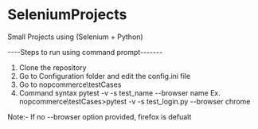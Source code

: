 # SeleniumProjects
Small Projects using (Selenium + Python) 

----Steps to run using command prompt-------
1) Clone the repository 
2) Go to Configuration folder and edit the config.ini file
3) Go to nopcommerce\testCases
4) Command syntax pytest -v -s test_name --browser name
Ex. nopcommerce\testCases>pytest -v -s test_login.py --browser chrome

Note:- If no --browser option provided, firefox is defualt 
